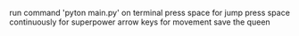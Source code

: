 run command 'pyton main.py' on terminal
press space for jump
press space continuously for superpower
arrow keys for movement
save the queen
